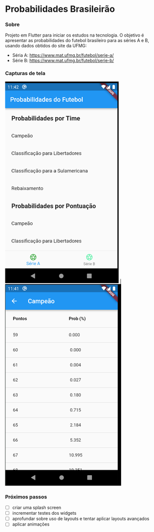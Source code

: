 # Probabilidades Brasileirão

### Sobre

Projeto em Flutter para iniciar os estudos na tecnologia.
O objetivo é apresentar as probabilidades do futebol brasileiro para as séries A e B,
usando dados obtidos do site da UFMG:

- Séria A: https://www.mat.ufmg.br/futebol/serie-a/
- Série B: https://www.mat.ufmg.br/futebol/serie-b/

### Capturas de tela

![img.png](.docs/print-tela-inicial.png) | ![img.png](.docs/print-campeao-por-pontuacao.png)

### Próximos passos

- [ ] criar uma splash screen
- [ ] incrementar testes dos widgets
- [ ] aprofundar sobre uso de layouts e tentar aplicar layouts avançados
- [ ] aplicar animações
